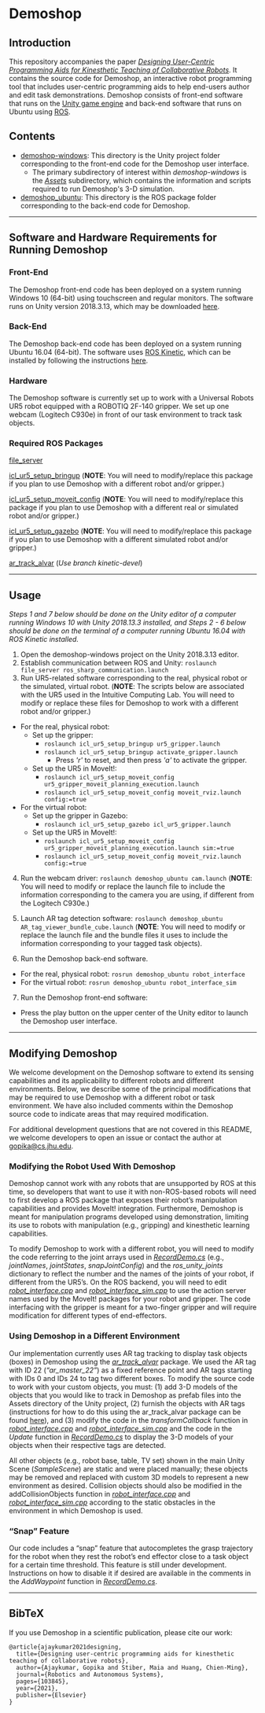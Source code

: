 # Demoshop

## Introduction
This repository accompanies the paper [*Designing User-Centric Programming Aids for Kinesthetic Teaching of Collaborative Robots*](https://intuitivecomputing.jhu.edu/publications/2021-ras-ajaykumar.pdf). It contains the source code for Demoshop, an interactive robot programming tool that includes user-centric programming aids to help end-users author and edit task demonstrations. Demoshop consists of front-end software that runs on the [Unity game engine](https://unity.com/) and back-end software that runs on Ubuntu using [ROS](https://www.ros.org/). 

## Contents
- [demoshop-windows](https://github.com/intuitivecomputing/demoshop/tree/main/demoshop-windows): This directory is the Unity project folder corresponding to the front-end code for the Demoshop user interface. 
  - The primary subdirectory of interest within *demoshop-windows* is the [*Assets*](https://github.com/intuitivecomputing/demoshop/tree/main/demoshop-windows/Assets) subdirectory, which contains the information and scripts required to run Demoshop's 3-D simulation. 
- [demoshop_ubuntu](https://github.com/intuitivecomputing/demoshop/tree/main/demoshop_ubuntu): This directory is the ROS package folder corresponding to the back-end code for Demoshop.

- - - -

## Software and Hardware Requirements for Running Demoshop 

### Front-End
The Demoshop front-end code has been deployed on a system running Windows 10 (64-bit) using touchscreen and regular monitors. The software runs on Unity version 2018.3.13, which may be downloaded [here](https://unity3d.com/get-unity/download/archive).

### Back-End
The Demoshop back-end code has been deployed on a system running Ubuntu 16.04 (64-bit). The software uses [ROS Kinetic](http://wiki.ros.org/kinetic), which can be installed by following the instructions [here](http://wiki.ros.org/kinetic/Installation).

### Hardware
The Demoshop software is currently set up to work with a Universal Robots UR5 robot equipped with a ROBOTIQ 2F-140 gripper. We set up one webcam (Logitech C930e) in front of our task environment to track task objects. 

### Required ROS Packages
[file_server](https://github.com/siemens/ros-sharp/tree/master/ROS/file_server)

[icl_ur5_setup_bringup](https://github.com/intuitivecomputing/ur5_with_robotiq_gripper/tree/master/icl_ur5_setup_bringup) (**NOTE**: You will need to modify/replace this package if you plan to use Demoshop with a different robot and/or gripper.)

[icl_ur5_setup_moveit_config](https://github.com/intuitivecomputing/ur5_with_robotiq_gripper/tree/master/icl_ur5_setup_moveit_config) (**NOTE**: You will need to modify/replace this package if you plan to use Demoshop with a different real or simulated robot and/or gripper.)

[icl_ur5_setup_gazebo](https://github.com/intuitivecomputing/ur5_with_robotiq_gripper/tree/master/icl_ur5_setup_gazebo) (**NOTE**: You will need to modify/replace this package if you plan to use Demoshop with a different simulated robot and/or gripper.)

[ar_track_alvar](https://github.com/ros-perception/ar_track_alvar) (*Use branch kinetic-devel*)

- - - -

## Usage
*Steps 1 and 7 below should be done on the Unity editor of a computer running Windows 10 with Unity 2018.13.3 installed, and Steps 2 - 6 below should be done on the terminal of a computer running Ubuntu 16.04 with ROS Kinetic installed.*
1. Open the demoshop-windows project on the Unity 2018.3.13 editor.
2. Establish communication between ROS and Unity: `roslaunch file_server ros_sharp_communication.launch`
3. Run UR5-related software corresponding to the real, physical robot or the simulated, virtual robot. (**NOTE**: The scripts below are associated with the UR5 used in the Intuitive Computing Lab. You will need to modify or replace these files for Demoshop to work with a different robot and/or gripper.) 
- For the real, physical robot:
  - Set up the gripper:
    - `roslaunch icl_ur5_setup_bringup ur5_gripper.launch`
    - `roslaunch icl_ur5_setup_bringup activate_gripper.launch`
      - Press *'r'* to reset, and then press *'a'* to activate the gripper.
  - Set up the UR5 in MoveIt!:
    - `roslaunch icl_ur5_setup_moveit_config ur5_gripper_moveit_planning_execution.launch`
    - `roslaunch icl_ur5_setup_moveit_config moveit_rviz.launch config:=true`
- For the virtual robot:
  - Set up the gripper in Gazebo:
    - `roslaunch icl_ur5_setup_gazebo icl_ur5_gripper.launch`
  - Set up the UR5 in MoveIt!:
    - `roslaunch icl_ur5_setup_moveit_config ur5_gripper_moveit_planning_execution.launch sim:=true`
    - `roslaunch icl_ur5_setup_moveit_config moveit_rviz.launch config:=true`

4.  Run the webcam driver: `roslaunch demoshop_ubuntu cam.launch` (**NOTE**: You will need to modify or replace the launch file to include the information corresponding to the camera you are using, if different from the Logitech C930e.)

5. Launch AR tag detection software: `roslaunch demoshop_ubuntu AR_tag_viewer_bundle_cube.launch` (**NOTE**: You will need to modify or replace the launch file and the bundle files it uses to include the information corresponding to your tagged task objects).

6. Run the Demoshop back-end software.
- For the real, physical robot: `rosrun demoshop_ubuntu robot_interface`
- For the virtual robot: `rosrun demoshop_ubuntu robot_interface_sim`

7. Run the Demoshop front-end software:
- Press the play button on the upper center of the Unity editor to launch the Demoshop user interface.

- - - -

## Modifying Demoshop
We welcome development on the Demoshop software to extend its sensing capabilities and its applicability to different robots and different environments. Below, we describe some of the principal modifications that may be required to use Demoshop with a different robot or task environment. We have also included comments within the Demoshop source code to indicate areas that may required modification. 

For additional development questions that are not covered in this README, we welcome developers to open an issue or contact the author at [gopika@cs.jhu.edu](mailto:gopika@cs.jhu.edu). 

### Modifying the Robot Used With Demoshop
Demoshop cannot work with any robots that are unsupported by ROS at this time, so developers that want to use it with non-ROS-based robots will need to first develop a ROS package that exposes their robot’s manipulation capabilities and provides MoveIt! integration. Furthermore, Demoshop is meant for manipulation programs developed using demonstration, limiting its use to robots with manipulation (e.g., gripping) and kinesthetic learning capabilities.

To modify Demoshop to work with a different robot, you will need to modify the code referring to the joint arrays used in [*RecordDemo.cs*](https://github.com/intuitivecomputing/demoshop/blob/main/demoshop-windows/Assets/RecordDemo.cs) (e.g., *jointNames*, *jointStates*, *snapJointConfig*) and the *ros_unity_joints* dictionary to reflect the number and the names of the joints of your robot, if different from the UR5’s. On the ROS backend, you will need to edit [*robot_interface.cpp*](https://github.com/intuitivecomputing/demoshop/blob/main/demoshop_ubuntu/src/robot_interface.cpp) and [*robot_interface_sim.cpp*](https://github.com/intuitivecomputing/demoshop/blob/main/demoshop_ubuntu/src/robot_interface_sim.cpp) to use the action server names used by the MoveIt! packages for your robot and gripper. The code interfacing with the gripper is meant for a two-finger gripper and will require modification for different types of end-effectors.

### Using Demoshop in a Different Environment
Our implementation currently uses AR tag tracking to display task objects (boxes) in Demoshop using the [*ar_track_alvar*](https://github.com/ros-perception/ar_track_alvar) package. We used the AR tag with ID 22 (*“ar_master_22”*) as a fixed reference point and AR tags starting with IDs 0 and IDs 24 to tag two different boxes. To modify the source code to work with your custom objects, you must: (1) add 3-D models of the objects that you would like to track in Demoshop as prefab files into the Assets directory of the Unity project, (2) furnish the objects with AR tags (instructions for how to do this using the ar_track_alvar package can be found [here](http://wiki.ros.org/ar_track_alvar)), and (3) modify the code in the *transformCallback* function in [*robot_interface.cpp*](https://github.com/intuitivecomputing/demoshop/blob/main/demoshop_ubuntu/src/robot_interface.cpp) and [*robot_interface_sim.cpp*](https://github.com/intuitivecomputing/demoshop/blob/main/demoshop_ubuntu/src/robot_interface_sim.cpp) and the code in the *Update* function in [*RecordDemo.cs*](https://github.com/intuitivecomputing/demoshop/blob/main/demoshop-windows/Assets/RecordDemo.cs) to display the 3-D models of your objects when their respective tags are detected. 

All other objects (e.g., robot base, table, TV set) shown in the main Unity Scene (*SampleScene*) are static and were placed manually; these objects may be removed and replaced with custom 3D models to represent a new environment as desired. Collision objects should also be modified in the addCollisionObjects function in [*robot_interface.cpp*](https://github.com/intuitivecomputing/demoshop/blob/main/demoshop_ubuntu/src/robot_interface.cpp) and [*robot_interface_sim.cpp*](https://github.com/intuitivecomputing/demoshop/blob/main/demoshop_ubuntu/src/robot_interface_sim.cpp) according to the static obstacles in the environment in which Demoshop is used.

### “Snap” Feature
Our code includes a “snap” feature that autocompletes the grasp trajectory for the robot when they rest the robot’s end effector close to a task object for a certain time threshold. This feature is still under development. Instructions on how to disable it if desired are available in the comments in the *AddWaypoint* function in [*RecordDemo.cs*](https://github.com/intuitivecomputing/demoshop/blob/main/demoshop-windows/Assets/RecordDemo.cs).

- - - -

## BibTeX
If you use Demoshop in a scientific publication, please cite our work:
```
@article{ajaykumar2021designing,
  title={Designing user-centric programming aids for kinesthetic teaching of collaborative robots},
  author={Ajaykumar, Gopika and Stiber, Maia and Huang, Chien-Ming},
  journal={Robotics and Autonomous Systems},
  pages={103845},
  year={2021},
  publisher={Elsevier}
}

```
